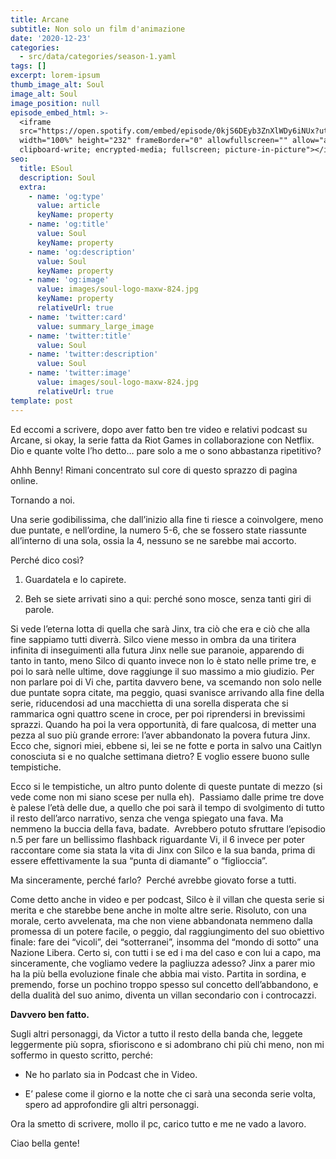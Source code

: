 ```yaml
---
title: Arcane
subtitle: Non solo un film d'animazione
date: '2020-12-23'
categories:
  - src/data/categories/season-1.yaml
tags: []
excerpt: lorem-ipsum
thumb_image_alt: Soul
image_alt: Soul
image_position: null
episode_embed_html: >-
  <iframe
  src="https://open.spotify.com/embed/episode/0kjS6DEyb3ZnXlWDy6iNUx?utm_source=generator"
  width="100%" height="232" frameBorder="0" allowfullscreen="" allow="autoplay;
  clipboard-write; encrypted-media; fullscreen; picture-in-picture"></iframe>
seo:
  title: ESoul
  description: Soul
  extra:
    - name: 'og:type'
      value: article
      keyName: property
    - name: 'og:title'
      value: Soul
      keyName: property
    - name: 'og:description'
      value: Soul
      keyName: property
    - name: 'og:image'
      value: images/soul-logo-maxw-824.jpg
      keyName: property
      relativeUrl: true
    - name: 'twitter:card'
      value: summary_large_image
    - name: 'twitter:title'
      value: Soul
    - name: 'twitter:description'
      value: Soul
    - name: 'twitter:image'
      value: images/soul-logo-maxw-824.jpg
      relativeUrl: true
template: post
---
```

Ed eccomi a scrivere, dopo aver fatto ben tre video e relativi podcast su Arcane, si okay, la serie fatta da Riot Games in collaborazione con Netflix. Dio e quante volte l’ho detto… pare solo a me o sono abbastanza ripetitivo?

Ahhh Benny! Rimani concentrato sul core di questo sprazzo di pagina online.

Tornando a noi.

Una serie godibilissima, che dall’inizio alla fine ti riesce a coinvolgere, meno due puntate, e nell’ordine, la numero 5-6, che se fossero state riassunte all’interno di una sola, ossia la 4, nessuno se ne sarebbe mai accorto.

Perché dico così? 

1.  Guardatela e lo capirete.

2.  Beh se siete arrivati sino a qui: perché sono mosce, senza tanti giri di parole. 

Si vede l’eterna lotta di quella che sarà Jinx, tra ciò che era e ciò che alla fine sappiamo tutti diverrà. Silco viene messo in ombra da una tiritera infinita di inseguimenti alla futura Jinx nelle sue paranoie, apparendo di tanto in tanto, meno Silco di quanto invece non lo è stato nelle prime tre, e poi lo sarà nelle ultime, dove raggiunge il suo massimo a mio giudizio.
Per non parlare poi di Vi che, partita davvero bene, va scemando non solo nelle due puntate sopra citate, ma peggio, quasi svanisce arrivando alla fine della serie, riducendosi ad una macchietta di una sorella disperata che si rammarica ogni quattro scene in croce, per poi riprendersi in brevissimi sprazzi.
Quando ha poi la vera opportunità, di fare qualcosa, di metter una pezza al suo più grande errore: l’aver abbandonato la povera futura Jinx. 
Ecco che, signori miei, ebbene si, lei se ne fotte e porta in salvo una Caitlyn conosciuta si e no qualche settimana dietro? E voglio essere buono sulle tempistiche.

Ecco si le tempistiche, un altro punto dolente di queste puntate di mezzo (si vede come non mi siano scese per nulla eh). 
Passiamo dalle prime tre dove è palese l’età delle due, a quello che poi sarà il tempo di svolgimento di tutto il resto dell’arco narrativo, senza che venga spiegato una fava. Ma nemmeno la buccia della fava, badate. 
Avrebbero potuto sfruttare l’episodio n.5 per fare un bellissimo flashback riguardante Vi, il 6 invece per poter raccontare come sia stata la vita di Jinx con Silco e la sua banda, prima di essere effettivamente la sua “punta di diamante” o “figlioccia”.

Ma sinceramente, perché farlo? 
Perché avrebbe giovato forse a tutti.

Come detto anche in video e per podcast, Silco è il villan che questa serie si merita e che starebbe bene anche in molte altre serie. Risoluto, con una morale, certo avvelenata, ma che non viene abbandonata nemmeno dalla promessa di un potere facile, o peggio, dal raggiungimento del suo obiettivo finale: fare dei “vicoli”, dei “sotterranei”, insomma del “mondo di sotto” una Nazione Libera.
Certo si, con tutti i se ed i ma del caso e con lui a capo, ma sinceramente, che vogliamo vedere la pagliuzza adesso?
Jinx a parer mio ha la più bella evoluzione finale che abbia mai visto. Partita in sordina, e premendo, forse un pochino troppo spesso sul concetto dell’abbandono, e della dualità del suo animo, diventa un villan secondario con i controcazzi. 

**Davvero ben fatto.**

Sugli altri personaggi, da Victor a tutto il resto della banda che, leggete leggermente più sopra, sfioriscono e si adombrano chi più chi meno, non mi soffermo in questo scritto, perché:

*   Ne ho parlato sia in Podcast che in Video.

*   E’ palese come il giorno e la notte che ci sarà una seconda serie volta, spero ad approfondire gli altri personaggi.

Ora la smetto di scrivere, mollo il pc, carico tutto e me ne vado a lavoro.

Ciao bella gente!
